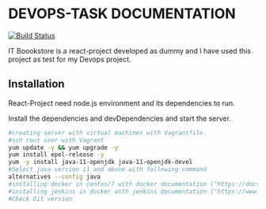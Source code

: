 # DEVOPS-TASK DOCUMENTATION
[![Build Status](https://travis-ci.org/joemccann/dillinger.svg?branch=master)](https://travis-ci.org/joemccann/dillinger)

IT Boookstore is a react-project developed as dummy and I have used this project as test for my Devops project.

## Installation

React-Project need node.js environment and its dependencies to run.

Install the dependencies and devDependencies and start the server.

```sh
#creating server with virtual machines with Vagrantfile.
#ssh root user with Vagrant
yum update -y && yum upgrade -y
yum install epel-release -y
yum -y install java-11-openjdk java-11-openjdk-devel
#Select java version 11 and above with following command
alternatives --config java
#installing docker in centos/7 with docker documentation ("https://docs.docker.com/engine/install/centos/")
#installing jenkins in docker with jenkins documentation ("https://www.jenkins.io/doc/book/installing/docker/")
#Check Git version

```
